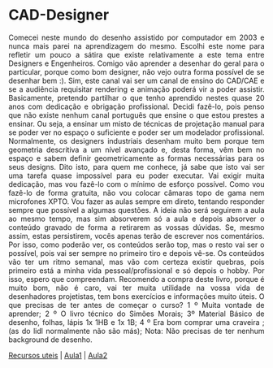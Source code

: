 # CAD-Designer

<p align="justify">
Comecei neste mundo do desenho assistido por computador em 2003 e nunca mais parei na aprendizagem do mesmo. Escolhi este nome para refletir um pouco a sátira que existe relativamente a este tema entre Designers e Engenheiros. Comigo vão aprender a desenhar do geral para o particular, porque como bom designer, não vejo outra forma possível de se desenhar bem :). Sim, este canal vai ser um canal de ensino do CAD/CAE e se a audiência requisitar rendering e animação poderá vir a poder assistir. Basicamente, pretendo partilhar o que tenho aprendido nestes quase 20 anos com dedicação e obrigação profissional. Decidi fazê-lo, pois penso que não existe nenhum canal português que ensine o que estou prestes a ensinar. Ou seja, a ensinar um misto de técnicas de projetação manual para se poder ver no espaço o suficiente e poder ser um modelador profissional. Normalmente, os designers industriais desenham muito bem porque tem geometria descritiva a um nível avançado e, desta forma, vêm bem no espaço e sabem definir geometricamente as formas necessárias para os seus designs.
Dito isto, para quem me conhece, já sabe que isto vai ser uma tarefa quase impossível para eu poder executar. Vai exigir muita dedicação, mas vou fazê-lo com o mínimo de esforço possível. Como vou fazê-lo de forma gratuita, não vou colocar câmaras topo de gama nem microfones XPTO. Vou fazer as aulas sempre em direto, tentando responder sempre que possível a algumas questões. A ideia não será seguirem a aula ao mesmo tempo, mas sim absorverem só a aula e depois absorver o conteúdo gravado de forma a retirarem as vossas dúvidas. Se, mesmo assim, estas persistirem, vocês apenas terão de escrever nos comentários.
Por isso, como poderão ver, os conteúdos serão top, mas o resto vai ser o possível, pois vai ser sempre no primeiro tiro e depois vê-se.
Os conteúdos vão ter um ritmo semanal, mas vão com certeza existir quebras, pois primeiro está a minha vida pessoal/profissional e só depois o hobby. Por isso, espero que compreendam.
Recomendo a compra deste livro, porque é muito bom, não é caro, vai ter muita utilidade na vossa vida de desenhadores projetistas, tem bons exercícios e informações muito úteis.
O que precisas de ter antes de começar o curso?
1 º Muita vontade de aprender;
2 º O livro técnico do Simões Morais;
3º Material Básico de desenho, folhas, lápis 1x 1HB e 1x 1B;
4 º Era bom comprar uma craveira ; (as do lidl normalmente não são más);
Nota: Não precisas de ter nenhum background de desenho.
</p>

[Recursos uteis](https://github.com/3devangelist/CAD-Designer/tree/main/Recursos%20Gerais) | [Aula1](https://github.com/3devangelist/CAD-Designer/tree/main/Aulas/1) |  [Aula2](https://github.com/3devangelist/CAD-Designer/blob/main/Aulas/2/README.MD)
